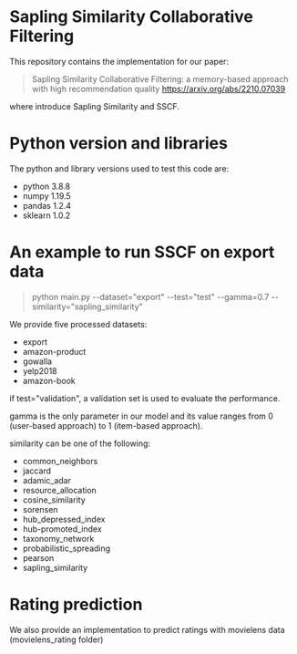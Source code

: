 # Sapling Similarity Collaborative Filtering
This repository contains the implementation for our paper:
> Sapling Similarity Collaborative Filtering: a memory-based approach with high recommendation quality https://arxiv.org/abs/2210.07039

where introduce Sapling Similarity and SSCF.

# Python version and libraries
The python and library versions used to test this code are:
- python 3.8.8
- numpy 1.19.5
- pandas 1.2.4
- sklearn 1.0.2

# An example to run SSCF on export data
> python main.py --dataset="export" --test="test" --gamma=0.7 --similarity="sapling_similarity"

We provide five processed datasets:
- export
- amazon-product
- gowalla
- yelp2018
- amazon-book

if test="validation", a validation set is used to evaluate the performance.

gamma is the only parameter in our model and its value ranges from 0 (user-based approach) to 1 (item-based approach).

similarity can be one of the following:
- common_neighbors
- jaccard
- adamic_adar
- resource_allocation
- cosine_similarity
- sorensen
- hub_depressed_index
- hub-promoted_index
- taxonomy_network
- probabilistic_spreading
- pearson
- sapling_similarity

# Rating prediction
We also provide an implementation to predict ratings with movielens data (movielens_rating folder)
